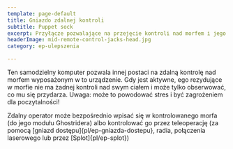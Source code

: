 ```yaml
---
template: page-default
title: Gniazdo zdalnej kontroli
subtitle: Puppet sock
excerpt: Przyłącze pozwalające na przejęcie kontroli nad morfem i jego teleoperację 
headerImage: mid-remote-control-jacks-head.jpg
category: ep-ulepszenia

---
```

Ten samodzielny komputer pozwala innej postaci na zdalną kontrolę nad morfem wyposażonym w to urządzenie. Gdy jest aktywne, ego rezydujące w morfie nie ma żadnej kontroli nad swym ciałem i może tylko obserwować, co mu się przydarza. Uwaga: może to powodować stres i być zagrożeniem dla poczytalności!

Zdalny operator może bezpośrednio wpisać się w kontrolowanego morfa (do jego modułu Ghostridera) albo kontrolować go przez teleoperację (za pomocą [gniazd dostępu]{pl/ep-gniazda-dostepu}, radia, połączenia laserowego lub przez [Splot]{pl/ep-splot})

